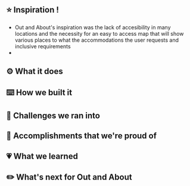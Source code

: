 ## ⭐ Inspiration !
* Out and About's inspiration was the lack of accesibility in many locations and the necessity for an easy to access map that will show various places to what the accommodations the user requests and inclusive requirements
* 

## ⚙️ What it does

## ⌨️ How we built it

## 🤔 Challenges we ran into

## 🥇 Accomplishments that we're proud of

## 💗 What we learned

## ✏️ What's next for Out and About
